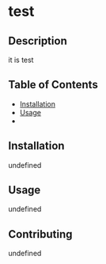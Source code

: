 # test

  

## Description

it is test

## Table of Contents

- [Installation](#installation)
- [Usage](#usage)
- 


## Installation

undefined

## Usage

undefined



## Contributing

undefined